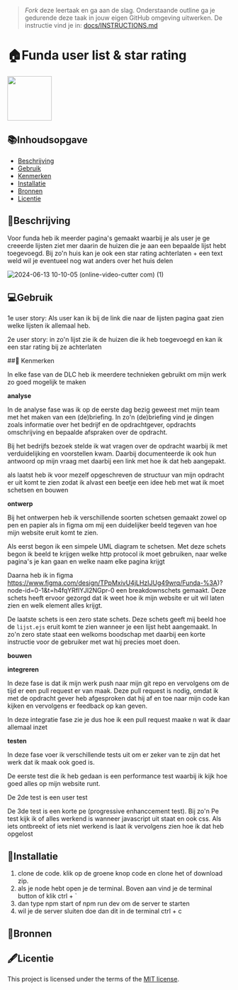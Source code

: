 > _Fork_ deze leertaak en ga aan de slag. Onderstaande outline ga je gedurende deze taak in jouw eigen GitHub omgeving uitwerken. De instructie vind je in: [docs/INSTRUCTIONS.md](docs/INSTRUCTIONS.md)

# 🏠Funda user list & star rating
<!-- Geef je project een titel en schrijf in één zin wat het is -->
<img width="100px" src="https://github.com/J3SS3HVA/proof-of-concept/assets/144009667/0e9513a6-b871-4c28-ada3-5da3cd3ce5ce">

## 📚Inhoudsopgave

  * [Beschrijving](#beschrijving)
  * [Gebruik](#gebruik)
  * [Kenmerken](#kenmerken)
  * [Installatie](#installatie)
  * [Bronnen](#bronnen)
  * [Licentie](#licentie)

## 📝Beschrijving
<!-- Bij Beschrijving staat kort beschreven wat voor project het is en wat je hebt gemaakt -->
<!-- Voeg een mooie poster visual toe 📸 -->
<!-- Voeg een link toe naar Github Pages 🌐-->
Voor funda heb ik meerder pagina's gemaakt waarbij je als user je ge creeerde lijsten ziet mer daarin de huizen die je aan een bepaalde lijst hebt toegevoegd. Bij zo'n huis kan je ook een star rating achterlaten + een text weld wil je eventueel nog wat anders over het huis delen

![2024-06-13 10-10-05 (online-video-cutter com) (1)](https://github.com/J3SS3HVA/proof-of-concept/assets/144009667/552a9b3e-c0f0-403c-9ac5-c149f844cd32)

## 💻Gebruik
<!-- Bij Gebruik staat de user story, hoe het werkt en wat je er mee kan. -->
1e user story: Als user kan ik bij de link die naar de lijsten pagina gaat zien welke lijsten ik allemaal heb.

2e user story: in zo'n lijst zie ik de huizen die ik heb toegevoegd en kan ik een star rating bij ze achterlaten

##🔎 Kenmerken
<!-- Bij Kenmerken staat welke technieken zijn gebruikt en hoe. Wat is de HTML structuur? Wat zijn de belangrijkste dingen in CSS? Wat is er met JS gedaan en hoe? Misschien heb je iets met NodeJS gedaan, of heb je een framwork of library gebruikt? -->
In elke fase van de DLC heb ik meerdere technieken gebruikt om mijn werk zo goed mogelijk te maken

**analyse**

In de analyse fase was ik op de eerste dag bezig geweest met mijn team met het maken van een (de)briefing. In zo'n (de)briefing vind je dingen zoals informatie over het bedrijf en de opdrachtgever, opdrachts omschrijving en bepaalde afspraken over de opdracht.

Bij het bedrijfs bezoek stelde ik wat vragen over de opdracht waarbij ik met verduidelijking en voorstellen kwam. Daarbij documenteerde ik ook hun antwoord op mijn vraag met daarbij een link met hoe ik dat heb aangepakt.

als laatst heb ik voor mezelf opgeschreven de structuur van mijn opdracht er uit komt te zien zodat ik alvast een beetje een idee heb met wat ik moet schetsen en bouwen

**ontwerp**

Bij het ontwerpen heb ik verschillende soorten schetsen gemaakt zowel op pen en papier als in figma om mij een duidelijker beeld tegeven van hoe mijn website eruit komt te zien.

Als eerst begon ik een simpele UML diagram te schetsen. Met deze schets begon ik beeld te krijgen welke http protocol ik moet gebruiken, naar welke pagina's je kan gaan en welke naam elke pagina krijgt

Daarna heb ik in figma https://www.figma.com/design/TPpMxivU4jLHzIJUg49wrq/Funda-%3A)?node-id=0-1&t=h4fqYRflYJI2NGpr-0 een breakdownschets gemaakt. Deze schets heeft ervoor gezorgd dat ik weet hoe ik mijn website er uit wil laten zien en welk element alles krijgt.

De laatste schets is een zero state schets. Deze schets geeft mij beeld hoe de `lijst.ejs` eruit komt te zien wanneer je een lijst hebt aangemaakt. In zo'n zero state staat een welkoms boodschap met daarbij een korte instructie voor de gebruiker met wat hij precies moet doen.

**bouwen**

**integreren**

In deze fase is dat ik mijn werk push naar mijn git repo en vervolgens om de tijd er een pull request er van maak. Deze pull request is nodig, omdat ik met de opdracht gever heb afgesproken dat hij af en toe naar mijn code kan kijken en vervolgens er feedback op kan geven.

In deze integratie fase zie je dus hoe ik een pull request maake n wat ik daar allemaal inzet

**testen**

In deze fase voer ik verschillende tests uit om er zeker van te zijn dat het werk dat ik maak ook goed is.

De eerste test die ik heb gedaan is een performance test waarbij ik kijk hoe goed alles op mijn website runt.

De 2de test is een user test

De 3de test is een korte pe (progressive enhanccement test). Bij zo'n Pe test kijk ik of alles werkend is wanneer javascript uit staat en ook css. Als iets ontbreekt of iets niet werkend is laat ik vervolgens zien hoe ik dat heb opgelost

## 📲Installatie
<!-- Bij Instalatie staat hoe een andere developer aan jouw repo kan werken -->
1. clone de code. klik op de groene knop code en clone het of download zip.
2. als je node hebt open je de terminal. Boven aan vind je de terminal button of klik ctrl +  `
3. dan type npm start of npm run dev om de server te starten
4. wil je de server sluiten doe dan dit in de terminal ctrl + c
## 📗Bronnen

## 🖋️Licentie

This project is licensed under the terms of the [MIT license](./LICENSE).

